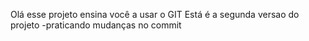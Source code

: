 Olá esse projeto ensina você a usar o GIT
Está é a segunda versao do projeto -praticando mudanças no commit
